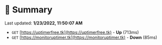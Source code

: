 # 📖 Summary
Last updated: **1/23/2022, 11:50:07 AM**

- `GET` [https://uptimerfree.tk](https://uptimerfree.tk) - **Up** (713ms)
- `GET` [https://monitoruptimer.tk](https://monitoruptimer.tk) - **Down** (85ms)
